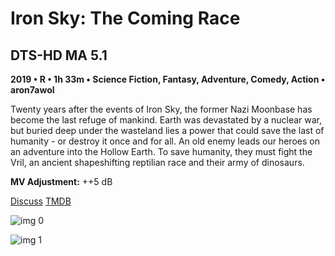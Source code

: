 # Iron Sky: The Coming Race

## DTS-HD MA 5.1

**2019 • R • 1h 33m • Science Fiction, Fantasy, Adventure, Comedy, Action • aron7awol**

Twenty years after the events of Iron Sky, the former Nazi Moonbase has become the last refuge of mankind. Earth was devastated by a nuclear war, but buried deep under the wasteland lies a power that could save the last of humanity - or destroy it once and for all. An old enemy leads our heroes on an adventure into the Hollow Earth. To save humanity, they must fight the Vril, an ancient shapeshifting reptilian race and their army of dinosaurs.

**MV Adjustment:** ++5 dB

[Discuss](https://www.avsforum.com/threads/bass-eq-for-filtered-movies.2995212/post-58265300)  [TMDB](302349)

![img 0](https://i.imgur.com/CGqOZNY.jpg)

![img 1](https://i.imgur.com/BLl2QB7.jpg)

